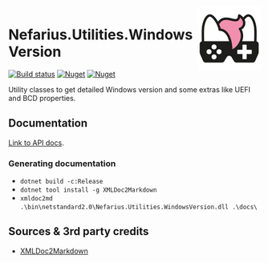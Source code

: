 <img src="assets/NSS-128x128.png" align="right" />

# Nefarius.Utilities.WindowsVersion

[![Build status](https://ci.appveyor.com/api/projects/status/o82ftn53byhd757w?svg=true)](https://ci.appveyor.com/project/nefarius/nefarius-utilities-windowsversion) 
[![Nuget](https://img.shields.io/nuget/v/Nefarius.Utilities.WindowsVersion)](https://www.nuget.org/packages/Nefarius.Utilities.WindowsVersion/) [![Nuget](https://img.shields.io/nuget/dt/Nefarius.Utilities.WindowsVersion)](https://www.nuget.org/packages/Nefarius.Utilities.WindowsVersion/)

Utility classes to get detailed Windows version and some extras like UEFI and BCD properties.

## Documentation

[Link to API docs](docs/index.md).

### Generating documentation

- `dotnet build -c:Release`
- `dotnet tool install -g XMLDoc2Markdown`
- `xmldoc2md .\bin\netstandard2.0\Nefarius.Utilities.WindowsVersion.dll .\docs\`

## Sources & 3rd party credits

- [XMLDoc2Markdown](https://charlesdevandiere.github.io/xmldoc2md/)
